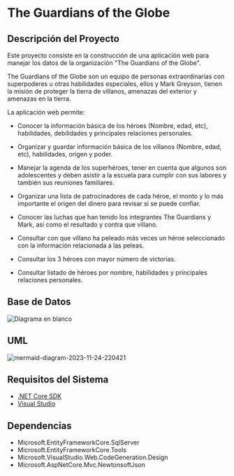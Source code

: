 # The Guardians of the Globe

## Descripción del Proyecto

Este proyecto consiste en la construcción de una aplicación web para manejar los datos de la organización "The Guardians of the Globe".

The Guardians of the Globe son un equipo de personas extraordinarias con superpoderes u otras habilidades especiales, ellos y Mark Greyson, tienen la misión de proteger la tierra de villanos, amenazas del exterior y amenazas en la tierra.

La aplicación web permite:

- Conocer la información básica de los héroes (Nombre, edad, etc), habilidades, debilidades y principales relaciones personales.

- Organizar y guardar información básica de los villanos (Nombre, edad, etc), habilidades, origen y poder.

- Manejar la agenda de los superhéroes, tener en cuenta que algunos son adolescentes y deben asistir a la escuela para cumplir con sus labores y también sus reuniones familiares.

- Organizar una lista de patrocinadores de cada héroe, el monto y lo más importante el origen del dinero para revisar si se puede confiar.

- Conocer las luchas que han tenido los integrantes The Guardians y Mark, así como el resultado y contra que villano.

- Consultar con que villano ha peleado más veces un héroe seleccionado con la información relacionada a las peleas.

- Consultar los 3 héroes con mayor número de victorias.

- Consultar listado de héroes por nombre, habilidades y principales relaciones personales.

## Base de Datos


![Diagrama en blanco](https://github.com/djulioj/Guardians-of-the-Globe/assets/61607858/90690b68-d4e0-4323-8434-3da2d624135e)


## UML

![mermaid-diagram-2023-11-24-220421](https://github.com/djulioj/Guardians-of-the-Globe/assets/61607858/18b01ed1-5743-4ad5-9e09-563ca744c156)

## Requisitos del Sistema

- [.NET Core SDK](https://dotnet.microsoft.com/download)
- [Visual Studio](https://visualstudio.microsoft.com/)


## Dependencias

- Microsoft.EntityFrameworkCore.SqlServer
- Microsoft.EntityFrameworkCore.Tools
- Microsoft.VisualStudio.Web.CodeGeneration.Design
- Microsoft.AspNetCore.Mvc.NewtonsoftJson

